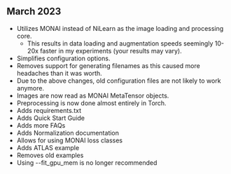 ## March 2023
* Utilizes MONAI instead of NiLearn as the image loading and processing core.
  * This results in data loading and augmentation speeds seemingly 10-20x faster in my experiments (your results may vary).
* Simplifies configuration options.
* Removes support for generating filenames as this caused more headaches than it was worth.
* Due to the above changes, old configuration files are not likely to work anymore.
* Images are now read as MONAI MetaTensor objects.
* Preprocessing is now done almost entirely in Torch.
* Adds requirements.txt
* Adds Quick Start Guide
* Adds more FAQs
* Adds Normalization documentation
* Allows for using MONAI loss classes
* Adds ATLAS example
* Removes old examples
* Using --fit_gpu_mem is no longer recommended
